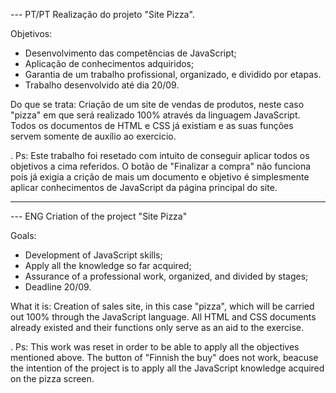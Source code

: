 --- PT/PT
Realização do projeto "Site Pizza".

Objetivos:
- Desenvolvimento das competências de JavaScript;
- Aplicação de conhecimentos adquiridos;
- Garantia de um trabalho profissional, organizado, e dividido por etapas.
- Trabalho desenvolvido até dia 20/09.

Do que se trata:
 Criação de um site de vendas de produtos, neste caso "pizza" em que será realizado 100% através da linguagem JavaScript. Todos os documentos de HTML e CSS já existiam e as suas funções servem somente de auxílio ao exercicio.

. Ps: Este trabalho foi resetado com intuito de conseguir aplicar todos os objetivos a cima referidos.
    O botão de "Finalizar a compra" não funciona pois já exigia a crição de mais um documento e objetivo é simplesmente aplicar conhecimentos de JavaScript da página principal do site.


---------------------------------------------------------------------------------------------------------

--- ENG
Criation of the project "Site Pizza"

Goals:
- Development of JavaScript skills;
- Apply all the knowledge so far acquired;
- Assurance of a professional work, organized, and divided by stages;
- Deadline 20/09.

What it is:
 Creation of sales site, in this case "pizza", which will be carried out 100% through the JavaScript language. All HTML and CSS documents already existed and their functions only serve as an aid to the exercise.

. Ps: This work was reset in order to be able to apply all the objectives mentioned above.
    The button of "Finnish the buy" does not work, beacuse the intention of the project is to apply all the JavaScript knowledge acquired on the pizza screen.